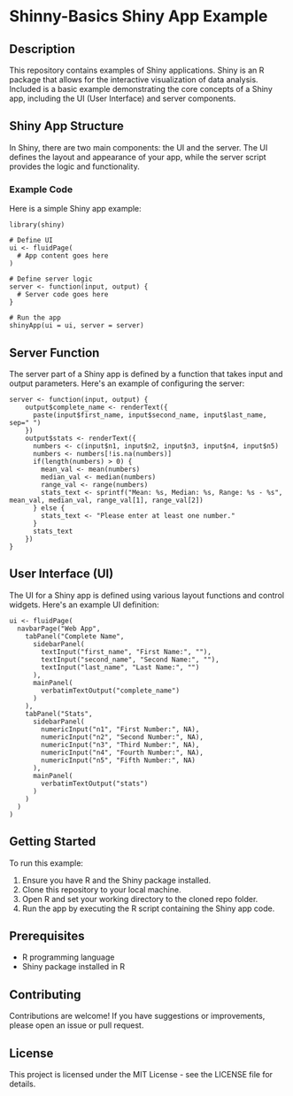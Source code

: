 # Shinny-Basics Shiny App Example

## Description

This repository contains examples of Shiny applications. Shiny is an R package that allows for the interactive visualization of data analysis. Included is a basic example demonstrating the core concepts of a Shiny app, including the UI (User Interface) and server components.

## Shiny App Structure

In Shiny, there are two main components: the UI and the server. The UI defines the layout and appearance of your app, while the server script provides the logic and functionality.

### Example Code

Here is a simple Shiny app example:

```{r}
library(shiny)

# Define UI
ui <- fluidPage(
  # App content goes here
)

# Define server logic
server <- function(input, output) {
  # Server code goes here
}

# Run the app
shinyApp(ui = ui, server = server)
```

## Server Function
The server part of a Shiny app is defined by a function that takes input and output parameters. Here's an example of configuring the server:

```{r}
server <- function(input, output) {
    output$complete_name <- renderText({
      paste(input$first_name, input$second_name, input$last_name, sep=" ")
    })
    output$stats <- renderText({
      numbers <- c(input$n1, input$n2, input$n3, input$n4, input$n5)
      numbers <- numbers[!is.na(numbers)]
      if(length(numbers) > 0) {
        mean_val <- mean(numbers)
        median_val <- median(numbers)
        range_val <- range(numbers)
        stats_text <- sprintf("Mean: %s, Median: %s, Range: %s - %s", mean_val, median_val, range_val[1], range_val[2])
      } else {
        stats_text <- "Please enter at least one number."
      }
      stats_text
    })
}
```

## User Interface (UI)
The UI for a Shiny app is defined using various layout functions and control widgets. Here's an example UI definition:

```{r}
ui <- fluidPage(
  navbarPage("Web App",
    tabPanel("Complete Name",
      sidebarPanel(
        textInput("first_name", "First Name:", ""),
        textInput("second_name", "Second Name:", ""),
        textInput("last_name", "Last Name:", "")
      ),
      mainPanel(
        verbatimTextOutput("complete_name")
      )
    ),
    tabPanel("Stats",
      sidebarPanel(
        numericInput("n1", "First Number:", NA),
        numericInput("n2", "Second Number:", NA),
        numericInput("n3", "Third Number:", NA),
        numericInput("n4", "Fourth Number:", NA),
        numericInput("n5", "Fifth Number:", NA)
      ),
      mainPanel(
        verbatimTextOutput("stats")
      )
    )
  )
)
```

## Getting Started

To run this example:

1. Ensure you have R and the Shiny package installed.
2. Clone this repository to your local machine.
3. Open R and set your working directory to the cloned repo folder.
4. Run the app by executing the R script containing the Shiny app code.

## Prerequisites

- R programming language
- Shiny package installed in R

## Contributing

Contributions are welcome! If you have suggestions or improvements, please open an issue or pull request.

## License

This project is licensed under the MIT License - see the LICENSE file for details.


